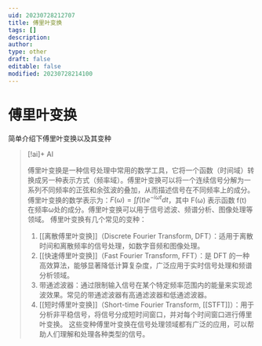 ```yaml
---
uid: 20230728212707
title: 傅里叶变换
tags: []
description: 
author: 
type: other
draft: false
editable: false
modified: 20230728214100
---
```


# 傅里叶变换

简单介绍下傅里叶变换以及其变种

> [!ai]+ AI
>
> 傅里叶变换是一种信号处理中常用的数学工具，它将一个函数（时间域）转换成另一种表示方式（频率域）。傅里叶变换可以将一个连续信号分解为一系列不同频率的正弦和余弦波的叠加，从而描述信号在不同频率上的成分。
> 傅里叶变换的数学表示为：$F(ω) = ∫f(t)e^{-iωt}dt$，其中 F(ω) 表示函数 f(t) 在频率ω处的成分。傅里叶变换可以用于信号滤波、频谱分析、图像处理等领域。
> 傅里叶变换有几个常见的变种：
> 1. [[离散傅里叶变换]]（Discrete Fourier Transform, DFT）：适用于离散时间和离散频率的信号处理，如数字音频和图像处理。
> 2. [[快速傅里叶变换]]（Fast Fourier Transform, FFT）：是 DFT 的一种高效算法，能够显著降低计算复杂度，广泛应用于实时信号处理和频谱分析领域。
> 3. 带通滤波器：通过限制输入信号在某个特定频率范围内的能量来实现滤波效果。常见的带通滤波器有高通滤波器和低通滤波器。
> 4. [[短时傅里叶变换]]（Short-time Fourier Transform, [[STFT]]）：用于分析非平稳信号，将信号分成短时间窗口，并对每个时间窗口进行傅里叶变换。
> 这些变种傅里叶变换在信号处理领域都有广泛的应用，可以帮助人们理解和处理各种类型的信号。